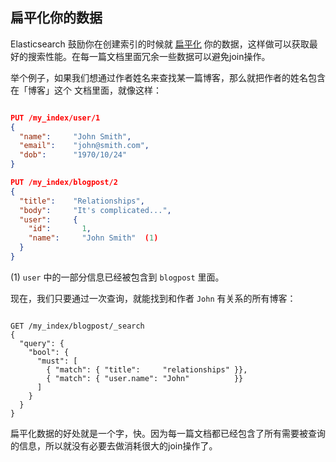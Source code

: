 ## 扁平化你的数据

Elasticsearch 鼓励你在创建索引的时候就 [扁平化](http://en.wikipedia.org/wiki/Denormalization) 你的数据，这样做可以获取最好的搜索性能。在每一篇文档里面冗余一些数据可以避免join操作。

举个例子，如果我们想通过作者姓名来查找某一篇博客，那么就把作者的姓名包含在「博客」这个 文档里面，就像这样：

``` json

PUT /my_index/user/1
{
  "name":     "John Smith",
  "email":    "john@smith.com",
  "dob":      "1970/10/24"
}

PUT /my_index/blogpost/2
{
  "title":    "Relationships",
  "body":     "It's complicated...",
  "user":     {
    "id":       1,
    "name":     "John Smith"  (1)
  }
}

```

(1) `user` 中的一部分信息已经被包含到 `blogpost`  里面。


现在，我们只要通过一次查询，就能找到和作者 `John` 有关系的所有博客：


```

GET /my_index/blogpost/_search
{
  "query": {
    "bool": {
      "must": [
        { "match": { "title":     "relationships" }},
        { "match": { "user.name": "John"          }}
      ]
    }
  }
}

```

扁平化数据的好处就是一个字，快。因为每一篇文档都已经包含了所有需要被查询的信息，所以就没有必要去做消耗很大的join操作了。
